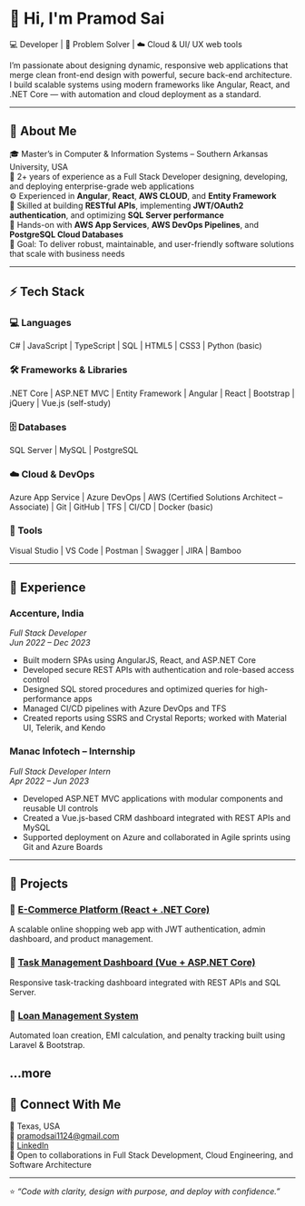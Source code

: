# 👋 Hi, I'm Pramod Sai

💻 Developer | 🧠 Problem Solver | ☁️ Cloud & UI/ UX web tools

I’m passionate about designing dynamic, responsive web applications that merge clean front-end design with powerful, secure back-end architecture. I build scalable systems using modern frameworks like Angular, React, and .NET Core — with automation and cloud deployment as a standard.

---

## 🧠 About Me
🎓 Master’s in Computer & Information Systems – Southern Arkansas University, USA  
💼 2+ years of experience as a Full Stack Developer designing, developing, and deploying enterprise-grade web applications  
⚙️ Experienced in **Angular**, **React**, **AWS CLOUD**, and **Entity Framework**  
🧩 Skilled at building **RESTful APIs**, implementing **JWT/OAuth2 authentication**, and optimizing **SQL Server performance**  
🚀 Hands-on with **AWS App Services**, **AWS DevOps Pipelines**, and **PostgreSQL Cloud Databases**  
🎯 Goal: To deliver robust, maintainable, and user-friendly software solutions that scale with business needs  

---

## ⚡ Tech Stack

### 💻 Languages  
C# | JavaScript | TypeScript | SQL | HTML5 | CSS3 | Python (basic)

### 🛠 Frameworks & Libraries  
.NET Core | ASP.NET MVC | Entity Framework | Angular | React | Bootstrap | jQuery | Vue.js (self-study)

### 🗄 Databases  
SQL Server | MySQL | PostgreSQL  

### ☁️ Cloud & DevOps  
Azure App Service | Azure DevOps | AWS (Certified Solutions Architect – Associate) | Git | GitHub | TFS | CI/CD | Docker (basic)

### 🧪 Tools  
Visual Studio | VS Code | Postman | Swagger | JIRA | Bamboo  

---

## 🧩 Experience

### **Accenture, India**
*Full Stack Developer*  
*Jun 2022 – Dec 2023*  
- Built modern SPAs using AngularJS, React, and ASP.NET Core  
- Developed secure REST APIs with authentication and role-based access control  
- Designed SQL stored procedures and optimized queries for high-performance apps  
- Managed CI/CD pipelines with Azure DevOps and TFS  
- Created reports using SSRS and Crystal Reports; worked with Material UI, Telerik, and Kendo  

### **Manac Infotech – Internship**
*Full Stack Developer Intern*  
*Apr 2022 – Jun 2023*  
- Developed ASP.NET MVC applications with modular components and reusable UI controls  
- Created a Vue.js-based CRM dashboard integrated with REST APIs and MySQL  
- Supported deployment on Azure and collaborated in Agile sprints using Git and Azure Boards  

---

## 🧩 Projects

### 🔹 [E-Commerce Platform (React + .NET Core)](#)
A scalable online shopping web app with JWT authentication, admin dashboard, and product management.

### 🔹 [Task Management Dashboard (Vue + ASP.NET Core)](#)
Responsive task-tracking dashboard integrated with REST APIs and SQL Server.

### 🔹 [Loan Management System](https://github.com/PramodSaiKanamaneni/Loan-Management-System)
Automated loan creation, EMI calculation, and penalty tracking built using Laravel & Bootstrap.


...more
---

## 🤝 Connect With Me
📍 Texas, USA  
📧 [pramodsai1124@gmail.com](mailto:pramodsai1124@gmail.com)  
🔗 [LinkedIn](https://www.linkedin.com/in/pramod-sai/)  
💬 Open to collaborations in Full Stack Development, Cloud Engineering, and Software Architecture  

---

⭐ *“Code with clarity, design with purpose, and deploy with confidence.”*
